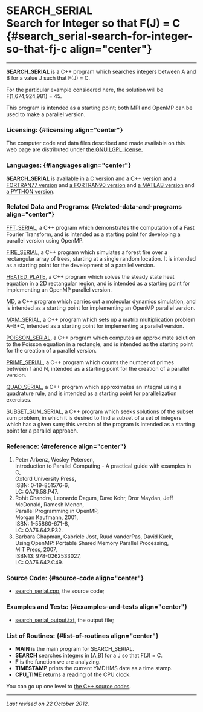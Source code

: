 SEARCH\_SERIAL\
Search for Integer so that F(J) = C {#search_serial-search-for-integer-so-that-fj-c align="center"}
===================================

------------------------------------------------------------------------

**SEARCH\_SERIAL** is a C++ program which searches integers between A
and B for a value J such that F(J) = C.

For the particular example considered here, the solution will be
F(1,674,924,981) = 45.

This program is intended as a starting point; both MPI and OpenMP can be
used to make a parallel version.

### Licensing: {#licensing align="center"}

The computer code and data files described and made available on this
web page are distributed under [the GNU LGPL
license.](../../txt/gnu_lgpl.txt)

### Languages: {#languages align="center"}

**SEARCH\_SERIAL** is available in [a C
version](../../c_src/search_serial/search_serial.md) and [a C++
version](../../master/search_serial/search_serial.md) and [a
FORTRAN77 version](../../f77_src/search_serial/search_serial.md) and
[a FORTRAN90 version](../../f_src/search_serial/search_serial.md) and
[a MATLAB version](../../m_src/search_serial/search_serial.md) and [a
PYTHON version](../../py_src/search_serial/search_serial.md).

### Related Data and Programs: {#related-data-and-programs align="center"}

[FFT\_SERIAL](../../master/fft_serial/fft_serial.md), a C++ program
which demonstrates the computation of a Fast Fourier Transform, and is
intended as a starting point for developing a parallel version using
OpenMP.

[FIRE\_SERIAL](../../master/fire_serial/fire_serial.md), a C++
program which simulates a forest fire over a rectangular array of trees,
starting at a single random location. It is intended as a starting point
for the development of a parallel version.

[HEATED\_PLATE](../../master/heated_plate/heated_plate.md), a C++
program which solves the steady state heat equation in a 2D rectangular
region, and is intended as a starting point for implementing an OpenMP
parallel version.

[MD](../../master/md/md.md), a C++ program which carries out a
molecular dynamics simulation, and is intended as a starting point for
implementing an OpenMP parallel version.

[MXM\_SERIAL](../../master/mxm_serial/mxm_serial.md), a C++ program
which sets up a matrix multiplication problem A=B\*C, intended as a
starting point for implementing a parallel version.

[POISSON\_SERIAL](../../master/poisson_serial/poisson_serial.md), a
C++ program which computes an approximate solution to the Poisson
equation in a rectangle, and is intended as the starting point for the
creation of a parallel version.

[PRIME\_SERIAL](../../master/prime_serial/prime_serial.md), a C++
program which counts the number of primes between 1 and N, intended as a
starting point for the creation of a parallel version.

[QUAD\_SERIAL](../../master/quad_serial/quad_serial.md), a C++
program which approximates an integral using a quadrature rule, and is
intended as a starting point for parallelization exercises.

[SUBSET\_SUM\_SERIAL](../../master/subset_sum_serial/subset_sum_serial.md),
a C++ program which seeks solutions of the subset sum problem, in which
it is desired to find a subset of a set of integers which has a given
sum; this version of the program is intended as a starting point for a
parallel approach.

### Reference: {#reference align="center"}

1.  Peter Arbenz, Wesley Petersen,\
    Introduction to Parallel Computing - A practical guide with examples
    in C,\
    Oxford University Press,\
    ISBN: 0-19-851576-6,\
    LC: QA76.58.P47.
2.  Rohit Chandra, Leonardo Dagum, Dave Kohr, Dror Maydan, Jeff
    McDonald, Ramesh Menon,\
    Parallel Programming in OpenMP,\
    Morgan Kaufmann, 2001,\
    ISBN: 1-55860-671-8,\
    LC: QA76.642.P32.
3.  Barbara Chapman, Gabriele Jost, Ruud vanderPas, David Kuck,\
    Using OpenMP: Portable Shared Memory Parallel Processing,\
    MIT Press, 2007,\
    ISBN13: 978-0262533027,\
    LC: QA76.642.C49.

### Source Code: {#source-code align="center"}

-   [search\_serial.cpp](search_serial.cpp), the source code;

### Examples and Tests: {#examples-and-tests align="center"}

-   [search\_serial\_output.txt](search_serial_output.txt), the output
    file;

### List of Routines: {#list-of-routines align="center"}

-   **MAIN** is the main program for SEARCH\_SERIAL.
-   **SEARCH** searches integers in \[A,B\] for a J so that F(J) = C.
-   **F** is the function we are analyzing.
-   **TIMESTAMP** prints the current YMDHMS date as a time stamp.
-   **CPU\_TIME** returns a reading of the CPU clock.

You can go up one level to [the C++ source codes](../cpp_src.md).

------------------------------------------------------------------------

*Last revised on 22 October 2012.*
